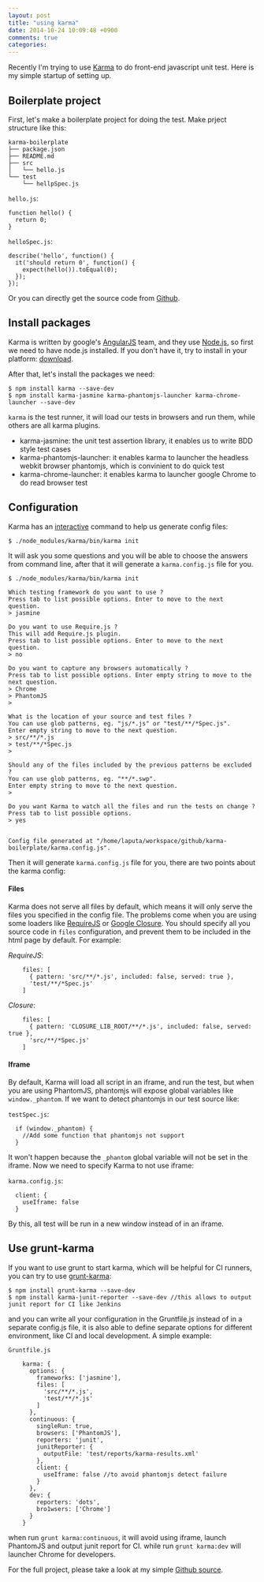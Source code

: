```yaml
---
layout: post
title: "using karma"
date: 2014-10-24 10:09:48 +0900
comments: true
categories:
---
```


Recently I'm trying to use [Karma](https://karma-runner.github.io/) to do front-end javascript unit test. Here is my simple startup of setting up.

Boilerplate project
-------

First, let's make a boilerplate project for doing the test. Make prject structure like this:

```
karma-boilerplate
├── package.json
├── README.md
├── src
│   └── hello.js
└── test
    └── hellpSpec.js
```

`hello.js`:

```
function hello() {
  return 0;
}
```

`helloSpec.js`:

```
describe('hello', function() {
  it('should return 0', function() {
    expect(hello()).toEqual(0);
  });
});
```

Or you can directly get the source code from [Github](https://github.com/justlaputa/karma-boilerplate).

Install packages
-------

Karma is written by google's [AngularJS](https://angularjs.org/) team, and they use [Node.js](http://nodejs.org/), so first we need to have node.js installed. If you don't have it, try to install in your platform: [download](http://nodejs.org/download/).

After that, let's install the packages we need:

```
$ npm install karma --save-dev
$ npm install karma-jasmine karma-phantomjs-launcher karma-chrome-launcher --save-dev
```

`karma` is the test runner, it will load our tests in browsers and run them, while others are all karma plugins.

- karma-jasmine: the unit test assertion library, it enables us to write BDD style test cases
- karma-phantomjs-launcher: it enables karma to launcher the headless webkit browser phantomjs, which is convinient to do quick test
- karma-chrome-launcher: it enables karma to launcher google Chrome to do read browser test


Configuration
------

Karma has an [interactive](https://karma-runner.github.io/0.12/intro/configuration.html) command to help us generate config files:

```
$ ./node_modules/karma/bin/karma init
```

It will ask you some questions and you will be able to choose the answers from command line, after that it will generate a `karma.config.js` file for you.

```
$ ./node_modules/karma/bin/karma init

Which testing framework do you want to use ?
Press tab to list possible options. Enter to move to the next question.
> jasmine

Do you want to use Require.js ?
This will add Require.js plugin.
Press tab to list possible options. Enter to move to the next question.
> no

Do you want to capture any browsers automatically ?
Press tab to list possible options. Enter empty string to move to the next question.
> Chrome
> PhantomJS
>

What is the location of your source and test files ?
You can use glob patterns, eg. "js/*.js" or "test/**/*Spec.js".
Enter empty string to move to the next question.
> src/**/*.js
> test/**/*Spec.js
>

Should any of the files included by the previous patterns be excluded ?
You can use glob patterns, eg. "**/*.swp".
Enter empty string to move to the next question.
>

Do you want Karma to watch all the files and run the tests on change ?
Press tab to list possible options.
> yes


Config file generated at "/home/laputa/workspace/github/karma-boilerplate/karma.config.js".
```

Then it will generate `karma.config.js` file for you, there are two points about the karma config:

#### Files

Karma does not serve all files by default, which means it will only serve the files you specified in the config file. The problems come when you are using some loaders like [RequireJS](http://requirejs.org/) or [Google Closure](https://developers.google.com/closure/). You should specify all you source code in `files` configuration, and prevent them to be included in the html page by default. For example:

_RequireJS_:

```
    files: [
      { pattern: 'src/**/*.js', included: false, served: true },
      'test/**/*Spec.js'
    ]
```

_Closure_:

```
    files: [
      { pattern: 'CLOSURE_LIB_ROOT/**/*.js', included: false, served: true },
      'src/**/*Spec.js'
    ]
```

#### Iframe

By default, Karma will load all script in an iframe, and run the test, but when you are using PhantomJS, phantomjs will expose global variables like `window._phantom`. If we want to detect phantomjs in our test source like:

`testSpec.js`:

```
  if (window._phantom) {
    //Add some function that phantomjs not support
  }
```

It won't happen because the `_phantom` global variable will not be set in the iframe. Now we need to specify Karma to not use iframe:

`karma.config.js`:

```
  client: {
    useIframe: false
  }
```

By this, all test will be run in a new window instead of in an iframe.

Use grunt-karma
-------
If you want to use grunt to start karma, which will be helpful for CI runners, you can try to use [grunt-karma](https://github.com/karma-runner/grunt-karma):

```
$ npm install grunt-karma --save-dev
$ npm install karma-junit-reporter --save-dev //this allows to output junit report for CI like Jenkins
```

and you can write all your configuration in the Gruntfile.js instead of in a separate config.js file, it is also able to define separate options for different environment, like CI and local development. A simple example:

`Gruntfile.js`

```
    karma: {
      options: {
        frameworks: ['jasmine'],
        files: [
          'src/**/*.js',
          'test/**/*.js'
        ]
      },
      continuous: {
        singleRun: true,
        browsers: ['PhantomJS'],
        reporters: 'junit',
        junitReporter: {
          outputFile: 'test/reports/karma-results.xml'
        },
        client: {
          useIframe: false //to avoid phantomjs detect failure
        }
      },
      dev: {
        reporters: 'dots',
        bro1wsers: ['Chrome']
      }
    }
```

when run `grunt karma:continuous`, it will avoid using iframe, launch PhantomJS and output junit report for CI. while run `grunt karma:dev` will launcher Chrome for developers.

For the full project, please take a look at my simple [Github source](https://github.com/justlaputa/karma-boilerplate).
